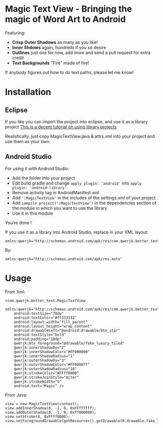 Magic Text View - Bringing the magic of Word Art to Android
======

Featuring:

* **Crisp Outer Shadows** as many as you like!
* **Inner Shdows** again, hundreds if you so desire
* **Outlines** just one for now, add more and send a pull request for extra credit
* **Text Backgrounds** "Fire" made of fire!


If anybody figures out how to do text paths, please let me know!


Installation
===

Eclipse
---

If you like you can import the project into eclipse, and use it as a library project
[This is a decent tutorial on using library projects](http://www.vogella.com/blog/2011/03/03/android-library-projects/)

Realistically, just copy MagicTextView.java & attrs.xml into your project and use them as your own.

Android Studio
---

For using it with Android Studio:

 * Add the folder into your project
 * Edit build.gradle and change `apply plugin: 'android'` into `apply plugin: 'android-library'`
 * Remove activity tag in AndroidManifest.xml
 * Add `':MagicTextView'` in the includes of the settings.xml of your project
 * Add `compile project(':MagicTextView')` in the dependencies section of the module in which you want to use the library
 * Use it in this module

You're done !

If you use it as a library into Android Studio, replace in your XML layout:

    xmlns:qwerjk="http://schemas.android.com/apk/res/com.qwerjk.better_text"
	
By:

    xmlns:qwerjk="http://schemas.android.com/apk/res-auto"

Usage
===

From Xml:

    <com.qwerjk.better_text.MagicTextView
        xmlns:qwerjk="http://schemas.android.com/apk/res/com.qwerjk.better_text"
        android:textSize="78dp"
        android:textColor="#ff333333"
        android:layout_width="fill_parent"
        android:layout_height="wrap_content"
        android:drawableLeft="@android:drawable/btn_star"
        android:textStyle="bold"
        android:padding="10dp"
        qwerjk:mtv_foreground="@drawable/fake_luxury_tiled"
        qwerjk:innerShadowDy="2"
        qwerjk:innerShadowColor="#FF000000"
        qwerjk:innerShadowRadius="1"
        qwerjk:outerShadowDy="3"
        qwerjk:outerShadowColor="#FF0088ff"
        qwerjk:outerShadowRadius="10"
        qwerjk:strokeColor="#FFff0000"
        qwerjk:strokeJoinStyle="miter"
        qwerjk:strokeWidth="5"
        android:text="Magic" />

From Java:

    view = new MagicTextView(context);
    view.addInnerShadow(0, -1, 0, 0xFFffffff);
    view.addOuterShadow(0, -1, 0, 0xff000000);
    view.setStroke(4, 0xFFff0000);
    view.setForegroundDrawable(getResources().getDrawable(R.drawable.fake_luxury_tiled);

